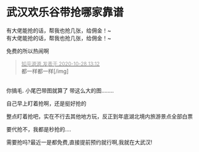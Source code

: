 # 武汉欢乐谷带抢哪家靠谱


有大佬能抢的话，帮我也抢几张，给佣金！~<img src="static/image/smiley/default/lol.gif" smilieid="12" border="0" alt="" /><br />
有大佬能抢的话，帮我也抢几张，给佣金！~<img src="static/image/smiley/default/lol.gif" smilieid="12" border="0" alt="" />

免费的所以热闹啊

<div class="quote"><blockquote><font size="2"><a href="https://www.hostloc.com/forum.php?mod=redirect&amp;goto=findpost&amp;pid=9363631&amp;ptid=759315" target="_blank"><font color="#999999">知乎源源 发表于 2020-10-28 13:12</font></a></font><br />
都一样都一样[/img]</blockquote></div><br />
你搞毛. 小尾巴带图就算了 带这么大的图........

自己早上盯着抢啊，还是挺好抢的

整点盯着抢吧，实在不行去其他地方玩，反正到年底湖北境内旅游景点全部白票<img src="static/image/smiley/default/lol.gif" smilieid="12" border="0" alt="" /><img src="static/image/smiley/default/lol.gif" smilieid="12" border="0" alt="" /><img src="static/image/smiley/default/lol.gif" smilieid="12" border="0" alt="" /><img src="static/image/smiley/default/lol.gif" smilieid="12" border="0" alt="" /><img src="static/image/smiley/default/lol.gif" smilieid="12" border="0" alt="" />

要代抢不，我都是秒抢的....

需要抢吗?最近一是都免费,直接提前预约就行啊,我就在大武汉!
